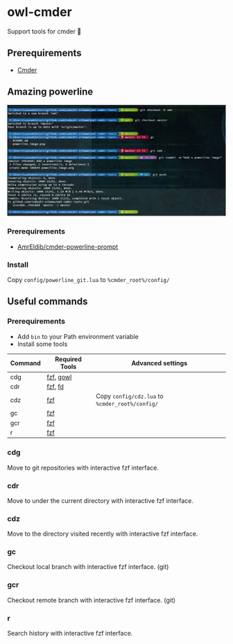 owl-cmder
=========

Support tools for cmder 🦉


Prerequirements
---------------

* [Cmder](http://cmder.net/)


Amazing powerline
-----------------

![Image](./powerline.png)

### Prerequirements

* [AmrEldib/cmder-powerline-prompt](https://github.com/AmrEldib/cmder-powerline-prompt)

### Install

Copy `config/powerline_git.lua` to `%cmder_root%/config/`


Useful commands
---------------

### Prerequirements

* Add `bin` to your Path environment variable
* Install some tools

| Command | Required Tools |                Advanced settings                |
| ------- | -------------- | ----------------------------------------------- |
| cdg     | [fzf], [gowl]  |                                                 |
| cdr     | [fzf], [fd]    |                                                 |
| cdz     | [fzf]          | Copy `config/cdz.lua` to `%cmder_root%/config/` |
| gc      | [fzf]          |                                                 |
| gcr     | [fzf]          |                                                 |
| r       | [fzf]          |                                                 |

[fd]: https://github.com/sharkdp/fd
[fzf]: https://github.com/junegunn/fzf
[gowl]: https://github.com/tadashi-aikawa/gowl

### cdg

Move to git repositories with interactive fzf interface.

### cdr

Move to under the current directory with interactive fzf interface.

### cdz

Move to the directory visited recently with interactive fzf interface. 

### gc

Checkout local branch with interactive fzf interface. (git)

### gcr

Checkout remote branch with interactive fzf interface. (git)

### r

Search history with interactive fzf interface.
